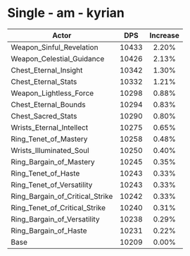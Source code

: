 # Single - am - kyrian
| Actor | DPS | Increase |
|---|:---:|:---:|
|Weapon_Sinful_Revelation|10433|2.20%|
|Weapon_Celestial_Guidance|10426|2.13%|
|Chest_Eternal_Insight|10342|1.30%|
|Chest_Eternal_Stats|10332|1.21%|
|Weapon_Lightless_Force|10298|0.88%|
|Chest_Eternal_Bounds|10294|0.83%|
|Chest_Sacred_Stats|10290|0.80%|
|Wrists_Eternal_Intellect|10275|0.65%|
|Ring_Tenet_of_Mastery|10258|0.48%|
|Wrists_Illuminated_Soul|10250|0.40%|
|Ring_Bargain_of_Mastery|10245|0.35%|
|Ring_Tenet_of_Haste|10243|0.33%|
|Ring_Tenet_of_Versatility|10243|0.33%|
|Ring_Bargain_of_Critical_Strike|10242|0.33%|
|Ring_Tenet_of_Critical_Strike|10240|0.31%|
|Ring_Bargain_of_Versatility|10238|0.29%|
|Ring_Bargain_of_Haste|10231|0.22%|
|Base|10209|0.00%|
